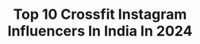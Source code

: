 ---
title: Top 10 Crossfit Instagram Influencers In India In 2024
description: >-
  Find top crossfit Instagram influencers in India in 2024. Most popular hashtags: #instagood #instagram #fitness #crossfit.
platform: Instagram
hits: 95
text_top: Identify the top-rated Instagram accounts on inBeat.
text_bottom: Our search engine aggregates 95 Instagram influencers like this in India for you to work with.
profiles:
  - username: "sushantfreestyle"
    fullname: >-
      Sushant | Indian Freestyle Champion 🇮🇳🏆
    bio: >-
      🇮🇳 Freestyle athlete RBSS WORLD FINALIST USA 🇺🇸 2019 CALISTHENICS 💪 CrossFit 🏋️‍♀️ Exploring mountains ⛰️ Cliff diving 🏊‍♂️ I aspire to inspire 🧘‍♂️
    location: "India"
    followers: 7324
    engagement: 1340
    commentsToLikes: 0.041917
    id: ck6tkc0ic4el80j71t3cp4c24
    verified: false
    hashtags: "#reels, #liveandletlive, #training, #freestyle"
  - username: "camilita1207"
    fullname: >-
      "Camilita" Alejandra Gil
    bio: >-
      🇨🇴🇺🇸 Inquires at: Realalejandragil@gmail.com CrossFit @camilita.prive 🔥 . My private web ⬇️🔥🔥⬇️
    location: "India"
    followers: 2483055
    engagement: 46
    commentsToLikes: 0.012358
    id: ck5hj6mgsg3lv0i110fuxmbfj
    verified: true
    hashtags: "#preworkout, #vacationmode, #14, #energydrink"
  - username: "shivneel_dotcom"
    fullname: >-
      Shivneel
    bio: >-
      Cougar Boys 📹 Fijian/Indian 🇫🇯 Crossfit 🏋🏽‍♂️ Foodie 🍔🍟🥤 Comedian 🤔🤔🤔
    location: "India"
    followers: 27504
    engagement: 479
    commentsToLikes: 0.022285
    id: ck5cfr6minhdd0i112psbz2w0
    verified: false
    hashtags: "#gymlife, #teamdonttrainlegs, #onepiece, #butterflypullups"
  - username: "omersey"
    fullname: >-
      Omer Kılıc
    bio: >-
      ▪️ 💼 lawyer ▪️ 🌎 traveler ▪️ 🐍 wildlife lover ▪️ 🏋🏽‍♂️ crossfitter
    location: "India"
    followers: 10595
    engagement: 1006
    commentsToLikes: 0.031129
    id: ck0tzzii3s50w0i19xzz6t8a1
    verified: false
    hashtags: "#art, #saturday, #sea, #natgeoyourshot"
  - username: "ajaz_abu"
    fullname: >-
      Ajaz Abu.
    bio: >-
      Just a guy, livin life Mr.India worldwide’19 finalist India’s Stylish Icon- Face of the city’19 Decathlon- Mr.CrossFit’19 Stuck in Bangalore traffic📍
    location: "India"
    followers: 2177
    engagement: 3164
    commentsToLikes: 0.038893
    id: ck9wg27zvrkit0j78f8vlm5f3
    verified: false
    hashtags: "#fitmen, #like4like, #art, #ig"
  - username: "luposol"
    fullname: >-
      Sol Lupo
    bio: >-
      Entrená 35' todos los días conmigo! Mandame MD . Atleta 2018 Crossfit Games Personal trainer- Estudiante de Osteopatía y Yoga @bornprimitive
    location: "India"
    followers: 15793
    engagement: 602
    commentsToLikes: 0.014265
    id: ckap6uo0jhf950i78hyawxv6d
    verified: false
    hashtags: "#repost, #crossfit, #homewod, #fitness"
  - username: "vashu_jain_"
    fullname: >-
      Vashu Jain
    bio: >-
      MTV Roadies KARM YA KAAND WINNER MULTI TALENT COMBAT🚩 ATHLETE|Fighter|CrazyMinded⚠️ Actor🎬 NOT JUST A COMMON GUY 🌟
    location: "India"
    followers: 105878
    engagement: 1532
    commentsToLikes: 0.015187
    id: ck5pwbll3m1x00i11njswt9mz
    verified: false
    hashtags: "#workout, #fitnessmotivation, #workoutmotivation, #instagood"
  - username: "dev_lohia"
    fullname: >-
      Dev lohia
    bio: >-
      Natural bodybuilding since 2010, lifelong student of the game. Delhi🇮🇳 Online coach- natural athletes For online coaching-Dm/Email Drug free.
    location: "India"
    followers: 16192
    engagement: 238
    commentsToLikes: 0.024220
    id: ckf5lzgserm960j23wdysmtte
    verified: false
    hashtags: "#style, #fitnessjourney, #fitlife, #fit"
  - username: "jugalchoudharyk"
    fullname: >-
      || J U G A L || ♠️
    bio: >-
      LONG LIVE SIDHU MOOSEWALA 🕊❤️‍🔥 Mumbai 📍 Dm For Paid Promotions 💵
    location: "India"
    followers: 54402
    engagement: 242
    commentsToLikes: 0.017058
    id: ckaozgct9lrip0i78wfrswmtk
    verified: false
    hashtags: "#luxury, #fit, #sport, #pattaya"
  - username: "farhadshahnawaz"
    fullname: >-
      Farhad Shahnawaz
    bio: >-
      A 6.2 man born to make mistakes not to fake perfection!!! • Lifestyle • Fashion • Fitness • Travel
    location: "India"
    followers: 64853
    engagement: 124
    commentsToLikes: 0.071605
    id: ck8wfcr5hfj9r0j786q2mo1ba
    verified: true
    hashtags: "#muscle, #men, #fitnessmotivation, #fit"
---